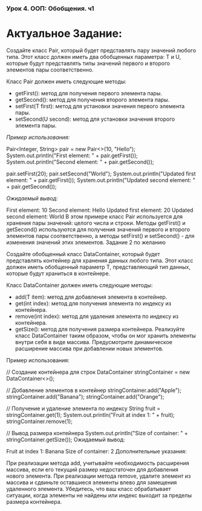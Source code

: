 ### Урок 4. ООП: Обобщения. ч1

# Актуальное Задание:

Создайте класс Pair, который будет представлять пару значений любого типа. Этот класс должен иметь два обобщенных параметра: T и U, которые будут представлять типы значений первого и второго элементов пары соответственно.

Класс Pair должен иметь следующие методы:

* getFirst(): метод для получения первого элемента пары.
* getSecond(): метод для получения второго элемента пары.
* setFirst(T first): метод для установки значения первого элемента пары.
* setSecond(U second): метод для установки значения второго элемента пары.

*Пример использования:*

Pair<Integer, String> pair = new Pair<>(10, "Hello");
System.out.println("First element: " + pair.getFirst());
System.out.println("Second element: " + pair.getSecond());

pair.setFirst(20);
pair.setSecond("World");
System.out.println("Updated first element: " + pair.getFirst());
System.out.println("Updated second element: " + pair.getSecond());

*Ожидаемый вывод:*

First element: 10
Second element: Hello
Updated first element: 20
Updated second element: World
В этом примере класс Pair используется для хранения пары значений: целого числа и строки. Методы getFirst() и getSecond() используются для получения значений первого и второго элементов пары соответственно, а методы setFirst() и setSecond() - для изменения значений этих элементов.
Задание 2 по желанию

Создайте обобщенный класс DataContainer, который будет представлять контейнер для хранения данных любого типа. Этот класс должен иметь обобщенный параметр T, представляющий тип данных, которые будут храниться в контейнере.

Класс DataContainer должен иметь следующие методы:

* add(T item): метод для добавления элемента в контейнер.
* get(int index): метод для получения элемента по индексу из контейнера.
* remove(int index): метод для удаления элемента по индексу из контейнера.
* getSize(): метод для получения размера контейнера.
Реализуйте класс DataContainer таким образом, чтобы он мог хранить элементы внутри себя в виде массива. Предусмотрите динамическое расширение массива при добавлении новых элементов.

Пример использования:

// Создание контейнера для строк
DataContainer<String> stringContainer = new DataContainer<>();

// Добавление элементов в контейнер
stringContainer.add("Apple");
stringContainer.add("Banana");
stringContainer.add("Orange");

// Получение и удаление элемента по индексу
String fruit = stringContainer.get(1);
System.out.println("Fruit at index 1: " + fruit);
stringContainer.remove(1);

// Вывод размера контейнера
System.out.println("Size of container: " + stringContainer.getSize());
Ожидаемый вывод:

Fruit at index 1: Banana
Size of container: 2
Дополнительные указания:

При реализации метода add, учитывайте необходимость расширения массива, если его текущий размер недостаточен для добавления нового элемента.
При реализации метода remove, удалите элемент из массива и сдвиньте оставшиеся элементы влево для замещения удаленного элемента.
Убедитесь, что ваш класс обрабатывает ситуации, когда элементы не найдены или индекс выходит за пределы размера контейнера.

